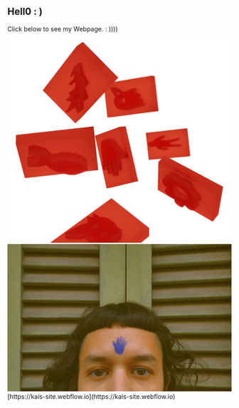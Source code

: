 ## Hell0 : )

Click below to see my Webpage. 
       : ))))

<img src= "images/visual 2 bg.png" alt="visual">
<img src= "images/kai.jpg" alt="Kai's pic">
[https://kais-site.webflow.io](https://kais-site.webflow.io)